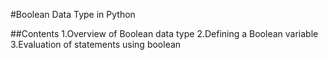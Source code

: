 #Boolean Data Type in Python

##Contents
1.Overview of Boolean data type
2.Defining a Boolean variable
3.Evaluation of statements using boolean
